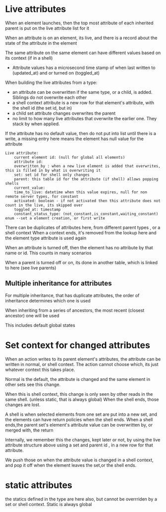 # Live attributes

When an element launches, then the top most attribute of each inherited parent is put on the live attribute list for it  

When an attribute is on an element, its live, and there is a record about the state of the attribute in the element

The same attribute on the same element can have different values based on its context (if in a shell)

* Attribute values has a microsecond time stamp of when last written to (updated_at) and or turned on (toggled_at)

When building the live attributes from a type:
* an attribute can be overwritten if the same type, or a child, is added. Siblings do not overwrite each other
* a shell context attribute is a new row for that element's attribute, with the shell id (the set id, but in)
* a child set attribute changes overwrites the parent
* no limit to how many live attributes that overwrite the earlier one. They stack by when applied.

If the  attribute has no default value, then do not put into list until there is a write,
a missing entry here means the element has null value for the attribute


    Live attribute:
        current element id: (null for global all elements)
        attribute id:
        overwritten_by : when a new live element is added that overwrites, this is filled in by what is overwriting it
        set: set id for shell only changes
        parent: this table id for the attribute (if shell) allows popping shells
        current_value: 
        time_to_live: datetime when this value expires, null for non remote server types, for constant
        activated: boolean - if not activated then this attribute does not count in the live, its skipped over
        toggled_at: timestamp 
        constant_status_type: (not_constant,is_constant,waiting_constant) enum --set a element creation, or first write

There can be duplicates of attributes here, from different parent types , or a shell context
When a context ends, it's removed from the lookup here and the element type attribute is used again

When an attribute is turned off, then the element has no attribute by that name or id. This counts in many scenarios

When a parent is turned off or on, its done in another table, which is linked to here (see live parents)

## Multiple inheritance for attributes

For multiple inheritance, that has duplicate attributes, the order of inheritance determines which one is used

When inheriting from a series of ancestors, the most recent (closest ancestor) one will be used

This includes default global states

# Set context for changed attributes

When an action writes to its parent element's attributes, the attribute can be written in normal, or shell context.
The action cannot choose which, its just whatever context this takes place.

Normal is the default, the attribute is changed and the same element in other sets see this change.

When this is shell context, this change is only seen by other reads in the same shell. (unless static, that is always global)
When the  shell ends, those changes are lost.


A shell is when selected elements from one set are put into a new set, and the elements can have return policies when the shell ends.
When a shell ends,the parent set's element's attribute value can be overwritten by, or merged with, the return

Internally, we remember this the changes, kept later or not, by using the live attribute structure above using a set and parent id , 
in a new row for that attribute.

We push those on when the attribute value is changed in a  shell context, and pop it off when the element leaves the set,or the shell ends.




# static attributes 

the statics defined in the type are here also, but cannot be overrriden by a set or shell context. Static is always global 

